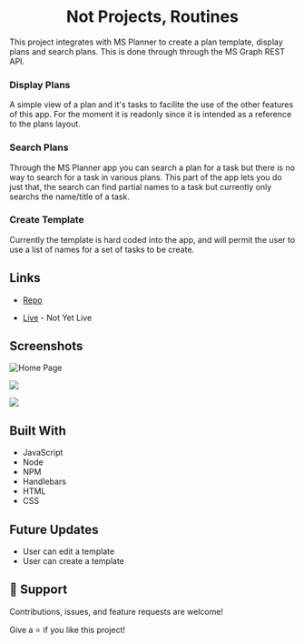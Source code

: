 <h1 align="center">Not Projects, Routines</h1>

<p>This project integrates with MS Planner to create a plan template, display plans and search plans. This is done through through the MS Graph REST API.</p>

### Display Plans
A simple view of a plan and it's tasks to facilite the use of the other features of this app. For the moment it is readonly since it is intended as a reference to the plans layout.

### Search Plans
Through the MS Planner app you can search a plan for a task but there is no way to search for a task in various plans. This part of the app lets you do just that, the search can find partial names to a task but currently only searchs the name/title of a task.

### Create Template
Currently the template is hard coded into the app, and will permit the user to use a list of names for a set of tasks to be create.





## Links

- [Repo](https://github.com/diannedejesus/manage_routineTasks "Not Projects, Routines Repo")

- [Live](<Homepage url> "Live View") - Not Yet Live

<!-- - [Bugs](https://github.com/Rohit19060/<project-name>/issues "Issues Page")

- [API](<API Link> "API") -->

## Screenshots

![Home Page](/screenshots/1.png "Home Page")

![](/screenshots/2.png)

![](/screenshots/3.png)

<!-- ## Available Commands

In the project directory, you can run:

### `npm start" : "react-scripts start"`,

The app is built using `create-react-app` so this command Runs the app in Development mode. Open [http://localhost:3000](http://localhost:3000) to view it in the browser. You also need to run the server file as well to completely run the app. The page will reload if you make edits.
You will also see any lint errors in the console.

### `"npm run build": "react-scripts build"`,

Builds the app for production to the `build` folder. It correctly bundles React in production mode and optimizes the build for the best performance. The build is minified and the filenames include the hashes. Your app will be ready to deploy!

### `"npm run test": "react-scripts test"`,

Launches the test runner in the interactive watch mode.

### `"npm run dev": "concurrently "nodemon server" "npm run start"`,

For running the server and app together I am using concurrently this helps a lot in the MERN application as it runs both the server (client and server) concurrently. So you can work on them both together.

### `"serve": "node server"`

For running the server file on you can use this command.

### `npm run serve`
 -->
## Built With

- JavaScript
- Node
- NPM
- Handlebars
- HTML
- CSS

## Future Updates

- User can edit a template
- User can create a template



## 🤝 Support

Contributions, issues, and feature requests are welcome!

Give a ⭐️ if you like this project!

